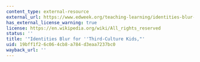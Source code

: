 ```yaml
---
content_type: external-resource
external_url: https://www.edweek.org/teaching-learning/identities-blur-for-third-culture-kids/2001/05
has_external_license_warning: true
license: https://en.wikipedia.org/wiki/All_rights_reserved
status: ''
title: '"Identities Blur for ''Third-Culture Kids,"'
uid: 19bff1f2-6c06-4cb8-a784-d3eaa7237bc0
wayback_url: ''
---
```

